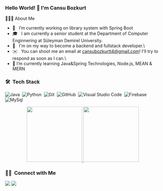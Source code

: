 ### Hello World! 👋 I'm Cansu Bozkurt

👨🏻‍💻  About Me

- 🔭 &nbsp; I’m currently working on library system with Spring Boot
- 🎓 &nbsp; I am currently a senior student at the Department of Computer Enginnering at Süleyman Demirel University.
- 🌱 &nbsp; I'm on my way to become a backend and fullstack developer.\
- ✉️ &nbsp;  You can shoot me an email at cansubozkurtt4@gmail.com! I'll try to respond as soon as I can.\
- 🌱 I’m currently learning Java&Spring Technologies, Node.js, MEAN & MERN


### 🛠 &nbsp;Tech Stack
![Java](https://img.shields.io/badge/Java-orange?logo=java)&nbsp;
![Python](https://img.shields.io/badge/-Python-05122A?style=flat&logo=python)&nbsp;
![Git](https://img.shields.io/badge/-Git-05122A?style=flat&logo=git)&nbsp;
![GitHub](https://img.shields.io/badge/-GitHub-05122A?style=flat&logo=github)&nbsp;
![Visual Studio Code](https://img.shields.io/badge/-Visual%20Studio%20Code-05122A?style=flat&logo=visual-studio-code&logoColor=007ACC)&nbsp;
![Firebase](https://img.shields.io/badge/firebase-%23039BE5.svg?&style=flat&logo=firebase)&nbsp;
![MySql](https://img.shields.io/badge/mysql-%2300f.svg?&style=flat&logo=mysql&logoColor=white)&nbsp;



<p align="center">
<a href="https://github.com/cansubzkrt">
  <img height="180em" src="https://github-readme-stats-eight-theta.vercel.app/api?username=cansubzkrt&show_icons=true&theme=algolia&include_all_commits=true&count_private=true"/>
  <img height="180em" src="https://github-readme-stats-eight-theta.vercel.app/api/top-langs/?username=cansubzkrt&layout=compact&langs_count=8&theme=algolia"/>
</a>
</p>

### 🤝🏻 &nbsp;Connect with Me

<p align="center">

<a href="https://www.linkedin.com/in/cansubozkurtt//"><img src="https://img.shields.io/badge/-Cansu%20Bozkurt-0077B5?style=flat&logo=Linkedin&logoColor=white"/></a>
<a href="mailto:cansubozkurtt4@gmail.com"><img src="https://img.shields.io/badge/-cansubozkurtt4@gmail.com-D14836?style=flat&logo=Gmail&logoColor=white"/></a>
</p>
